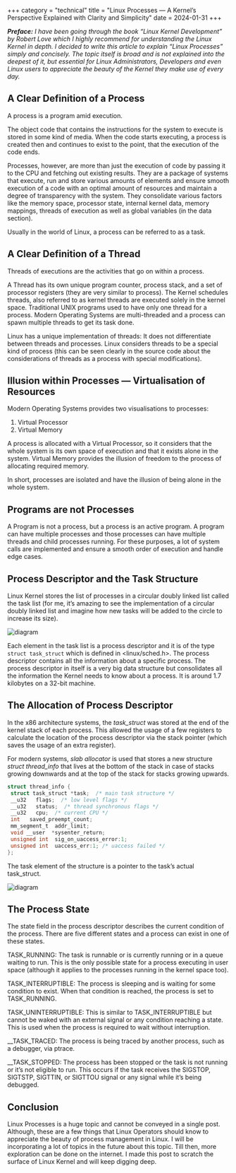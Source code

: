 +++
category = "technical"
title = "Linux Processes — A Kernel’s Perspective Explained with Clarity and Simplicity"
date = 2024-01-31
+++

*<strong>Preface:</strong> I have been going through the book “Linux Kernel Development” by Robert Love which I highly recommend for understanding the Linux Kernel in depth. I decided to write this article to explain “Linux Processes” simply and concisely. The topic itself is broad and is not explained into the deepest of it, but essential for Linux Administrators, Developers and even Linux users to appreciate the beauty of the Kernel they make use of every day.*

## A Clear Definition of a Process
A process is a program amid execution.

The object code that contains the instructions for the system to execute is stored in some kind of media. When the code starts executing, a process is created then and continues to exist to the point, that the execution of the code ends.

Processes, however, are more than just the execution of code by passing it to the CPU and fetching out existing results. They are a package of systems that execute, run and store various amounts of elements and ensure smooth execution of a code with an optimal amount of resources and maintain a degree of transparency with the system. They consolidate various factors like the memory space, processor state, internal kernel data, memory mappings, threads of execution as well as global variables (in the data section).

Usually in the world of Linux, a process can be referred to as a task.

## A Clear Definition of a Thread
Threads of executions are the activities that go on within a process.

A Thread has its own unique program counter, process stack, and a set of processor registers (they are very similar to process). The Kernel schedules threads, also referred to as kernel threads are executed solely in the kernel space. Traditional UNIX programs used to have only one thread for a process. Modern Operating Systems are multi-threaded and a process can spawn multiple threads to get its task done.

Linux has a unique implementation of threads: It does not differentiate between threads and processes. Linux considers threads to be a special kind of process (this can be seen clearly in the source code about the considerations of threads as a process with special modifications).

## Illusion within Processes — Virtualisation of Resources
Modern Operating Systems provides two visualisations to processes:

1. Virtual Processor
2. Virtual Memory

A process is allocated with a Virtual Processor, so it considers that the whole system is its own space of execution and that it exists alone in the system. Virtual Memory provides the illusion of freedom to the process of allocating required memory.

In short, processes are isolated and have the illusion of being alone in the whole system.

## Programs are not Processes
A Program is not a process, but a process is an active program. A program can have multiple processes and those processes can have multiple threads and child processes running. For these purposes, a lot of system calls are implemented and ensure a smooth order of execution and handle edge cases.

## Process Descriptor and the Task Structure
Linux Kernel stores the list of processes in a circular doubly linked list called the task list (for me, it’s amazing to see the implementation of a circular doubly linked list and imagine how new tasks will be added to the circle to increase its size).

![diagram](https://miro.medium.com/v2/resize:fit:1400/format:webp/1*RofH6lmSNOCD1jFA-33KNA.png)

Each element in the task list is a process descriptor and it is of the type `struct task_struct` which is defined in <linux/sched.h>. The process descriptor contains all the information about a specific process. The process descriptor in itself is a very big data structure but consolidates all the information the Kernel needs to know about a process. It is around 1.7 kilobytes on a 32-bit machine.

## The Allocation of Process Descriptor
In the x86 architecture systems, the *task_struct* was stored at the end of the kernel stack of each process. This allowed the usage of a few registers to calculate the location of the process descriptor via the stack pointer (which saves the usage of an extra register).

For modern systems, *slab allocator* is used that stores a new structure *struct thread_info* that lives at the bottom of the stack in case of stacks growing downwards and at the top of the stack for stacks growing upwards.

```C 
struct thread_info {
 struct task_struct *task;  /* main task structure */
 __u32   flags;  /* low level flags */
 __u32   status;  /* thread synchronous flags */
 __u32   cpu;  /* current CPU */
 int   saved_preempt_count;
 mm_segment_t  addr_limit;
 void __user  *sysenter_return;
 unsigned int  sig_on_uaccess_error:1;
 unsigned int  uaccess_err:1; /* uaccess failed */
};
```

The task element of the structure is a pointer to the task’s actual task_struct.

![diagram](https://miro.medium.com/v2/resize:fit:1400/format:webp/1*a4EbEPWfT5WgEoLcc-worw.png)

## The Process State
The state field in the process descriptor describes the current condition of the process. There are five different states and a process can exist in one of these states.

TASK_RUNNING: The task is runnable or is currently running or in a queue waiting to run. This is the only possible state for a process executing in user space (although it applies to the processes running in the kernel space too).

TASK_INTERRUPTIBLE: The process is sleeping and is waiting for some condition to exist. When that condition is reached, the process is set to TASK_RUNNING.

TASK_UNINTERRUPTIBLE: This is similar to TASK_INTERRUPTIBLE but cannot be waked with an external signal or any condition reaching a state. This is used when the process is required to wait without interruption.

__TASK_TRACED: The process is being traced by another process, such as a debugger, via ptrace.

__TASK_STOPPED: The process has been stopped or the task is not running or it’s not eligible to run. This occurs if the task receives the SIGSTOP, SIGTSTP, SIGTTIN, or SIGTTOU signal or any signal while it’s being debugged.

## Conclusion
Linux Processes is a huge topic and cannot be conveyed in a single post. Although, these are a few things that Linux Operators should know to appreciate the beauty of process management in Linux. I will be incorporating a lot of topics in the future about this topic. Till then, more exploration can be done on the internet. I made this post to scratch the surface of Linux Kernel and will keep digging deep.




